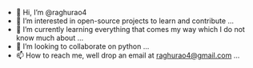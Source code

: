 - 👋 Hi, I’m @raghurao4
- 👀 I’m interested in open-source projects to learn and contribute ...
- 🌱 I’m currently learning everything that comes my way which I do not know much about ...
- 💞️ I’m looking to collaborate on python ...
- 📫 How to reach me, well drop an email at raghurao4@gmail.com ...

<!---
raghurao4/raghurao4 is a ✨ special ✨ repository because its `README.md` (this file) appears on your GitHub profile.
You can click the Preview link to take a look at your changes.
--->
